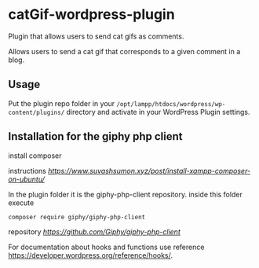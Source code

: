 # catGif-wordpress-plugin
Plugin that allows users to send cat gifs as comments.

Allows users to send a cat gif that corresponds to a given comment in a blog.

## Usage

Put the plugin repo folder in your `/opt/lampp/htdocs/wordpress/wp-content/plugins/` directory and activate in your WordPress Plugin settings.

## Installation for the giphy php client

install composer

instructions
*https://www.suvashsumon.xyz/post/install-xampp-composer-on-ubuntu/*

In the plugin folder it is the giphy-php-client repository.
inside this folder execute

```bash
composer require giphy/giphy-php-client
```
repository  *https://github.com/Giphy/giphy-php-client*


For documentation about hooks and functions use reference https://developer.wordpress.org/reference/hooks/.

